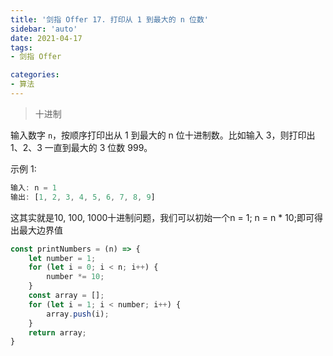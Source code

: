 ```yaml
---
title: '剑指 Offer 17. 打印从 1 到最大的 n 位数' 
sidebar: 'auto'
date: 2021-04-17 
tags:
- 剑指 Offer

categories:
- 算法
---
```


> 十进制

输入数字 ```n```，按顺序打印出从 1 到最大的 n 位十进制数。比如输入 3，则打印出 1、2、3 一直到最大的 3 位数 999。

示例 1:

```javascript
输入: n = 1
输出: [1, 2, 3, 4, 5, 6, 7, 8, 9]
```

这其实就是10, 100, 1000十进制问题，我们可以初始一个n = 1; n = n * 10;即可得出最大边界值

```javascript
const printNumbers = (n) => {
    let number = 1;
    for (let i = 0; i < n; i++) {
        number *= 10;
    }
    const array = [];
    for (let i = 1; i < number; i++) {
        array.push(i);
    }
    return array;
}
```